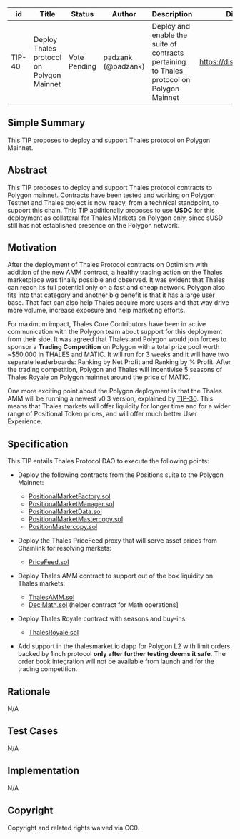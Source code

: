 | id | Title | Status | Author | Description | Discussions to | Created |
| ----------- | ----------- | ----------- | ----------- | ----------- | ----------- | ----------- |
| TIP-40 | Deploy Thales protocol on Polygon Mainnet | Vote Pending | padzank (@padzank) | Deploy and enable the suite of contracts pertaining to Thales protocol on Polygon Mainnet | https://discord.gg/8bzFdpGTrp | 2022-04-07
 
## Simple Summary
 
This TIP proposes to deploy and support Thales protocol on Polygon Mainnet.
 
## Abstract
 
This TIP proposes to deploy and support Thales protocol contracts to Polygon mainnet. Contracts have been tested and working on Polygon Testnet and Thales project is now ready, from a technical standpoint, to support this chain.
This TIP additionally proposes to use **USDC** for this deployment as collateral for Thales Markets on Polygon only, since sUSD still has not established presence on the Polygon network.
 
## Motivation
 
After the deployment of Thales Protocol contracts on Optimism with addition of the new AMM contract, a healthy trading action on the Thales marketplace was finally possible and observed. It was evident that Thales can reach its full potential only on a fast and cheap network. Polygon also fits into that category and another big benefit is that it has a large user base. That fact can also help Thales acquire more users and that way drive more volume, increase exposure and help marketing efforts.  
 
For maximum impact, Thales Core Contributors have been in active communication with the Polygon team about support for this deployment from their side. It was agreed that Thales and Polygon would join forces to sponsor a **Trading Competition** on Polygon with a total prize pool worth ~$50,000 in THALES and MATIC. It will run for 3 weeks and it will have two separate leaderboards: Ranking by Net Profit and Ranking by % Profit. After the trading competition, Polygon and Thales will incentivise 5 seasons of Thales Royale on Polygon mainnet around the price of MATIC.  
 
One more exciting point about the Polygon deployment is that the Thales AMM will be running a newest v0.3 version, explained by [TIP-30](https://github.com/thales-markets/thales-improvement-proposals/blob/main/TIPs/TIP-30.md). This means that Thales markets will offer liquidity for longer time and for a wider range of Positional Token prices, and will offer much better User Experience.  
 
 
## Specification
 
This TIP entails Thales Protocol DAO to execute the following points:  
 
* Deploy the following contracts from the Positions suite to the Polygon Mainnet:  
 
    * [PositionalMarketFactory.sol](https://github.com/thales-markets/contracts/blob/main/contracts/Positions/PositionalMarketFactory.sol)
    * [PositionalMarketManager.sol](https://github.com/thales-markets/contracts/blob/main/contracts/Positions/PositionalMarketManager.sol)
    * [PositionalMarketData.sol](https://github.com/thales-markets/contracts/blob/main/contracts/Positions/PositionalMarketData.sol)
    * [PositionalMarketMastercopy.sol](https://github.com/thales-markets/contracts/blob/main/contracts/Positions/PositionalMarketMastercopy.sol)
    * [PositionMastercopy.sol](https://github.com/thales-markets/contracts/blob/main/contracts/Positions/PositionMastercopy.sol)
   
* Deploy the Thales PriceFeed proxy that will serve asset prices from Chainlink for resolving markets:
    * [PriceFeed.sol](https://github.com/thales-markets/contracts/blob/main/contracts/PriceFeed/PriceFeed.sol)  
 
* Deploy Thales AMM contract to support out of the box liquidity on Thales markets:
 
    * [ThalesAMM.sol](https://github.com/thales-markets/contracts/blob/ThalesAMM/contracts/AMM/ThalesAMM.sol)
    * [DeciMath.sol](https://github.com/thales-markets/contracts/blob/ThalesAMM/contracts/AMM/DeciMath.sol) (helper contract for Math operations]
 
* Deploy Thales Royale contract with seasons and buy-ins:
 
    * [ThalesRoyale.sol](https://github.com/thales-markets/contracts/blob/ThalesAMM/contracts/ThalesRoyale/ThalesRoyale.sol)
 
* Add support in the thalesmarket.io dapp for Polygon L2 with limit orders backed by 1inch protocol **only after further testing deems it safe**. The order book integration will not be available from launch and for the trading competition.
 
 
## Rationale
N/A
 
## Test Cases
N/A
## Implementation
N/A
## Copyright
 
Copyright and related rights waived via CC0.
 

